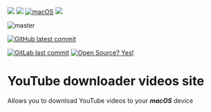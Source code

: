 ![](https://img.shields.io/badge/author-Semion%20Shandruk-brightgreen) 
![](https://img.shields.io/badge/language-Python-brightgreen) 
[![macOS](https://svgshare.com/i/ZjP.svg)](https://svgshare.com/i/ZjP.svg)
![](https://img.shields.io/github/issues/Semion-Sh/Flask-YouTube-downloader) 

![master](https://img.shields.io/github/last-commit/badges/shields/master)

[![GitHub latest commit](https://badgen.net/github/last-commit/Semion-Sh/Flask-YouTube-downloader)](https://GitHub.com/Semion-Sh/Flask-YouTube-downloader/commit/)

[![GitLab last commit](https://badgen.net/gitlab/last-commit/Semion-Sh/Flask-YouTube-downloader/)](https://gitlab.com/Semion-Sh/Flask-YouTube-downloader)
[![Open Source? Yes!](https://badgen.net/badge/Open%20Source%20%3F/Yes%21/green?icon=github)](https://github.com/Naereen/badges/)

# YouTube downloader videos site
Allows you to download YouTube videos to your ***macOS*** device

